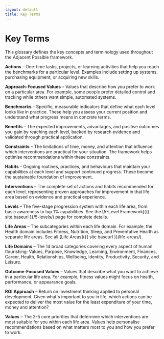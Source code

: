 ```yaml
---
layout: default
title: Key Terms
---
```


# Key Terms

This glossary defines the key concepts and terminology used throughout the Adjacent Possible framework.

**Actions** – One-time tasks, projects, or learning activities that help you reach the benchmarks for a particular level. Examples include setting up systems, purchasing equipment, or acquiring new skills.

**Approach-Focused Values** – Values that describe how you prefer to work on a particular area. For example, some people prefer detailed control and tracking while others want simple, automated systems.

**Benchmarks** – Specific, measurable indicators that define what each level looks like in practice. These help you assess your current position and understand what progress means in concrete terms.

**Benefits** – The expected improvements, advantages, and positive outcomes you gain by reaching each level, backed by research evidence and validated through practical application.

**Constraints** – The limitations of time, money, and attention that influence which interventions are practical for your situation. The framework helps optimise recommendations within these constraints.

**Habits** – Ongoing routines, practices, and behaviours that maintain your capabilities at each level and support continued progress. These become the sustainable foundation of improvement.

**Interventions** – The complete set of actions and habits recommended for each level, representing proven approaches for improvement in that life area based on evidence and practical experience.

**Levels** – The five-stage progression system within each life area, from basic awareness to top 1% capabilities. See the [5-Level Framework]({{ site.baseurl }}/5-levels/) page for complete details.

**Life Areas** – The subcategories within each life domain. For example, the Health domain includes Fitness, Nutrition, Sleep, and Preventative Health as separate life areas. See all [Life Areas]({{ site.baseurl }}/life-areas/).

**Life Domains** – The 14 broad categories covering every aspect of human flourishing: Values, Purpose, Knowledge, Learning, Environment, Finances, Career, Health, Relationships, Wellbeing, Identity, Productivity, Security, and Leisure.

**Outcome-Focused Values** – Values that describe what you want to achieve in a particular life area. For example, fitness values might focus on health, performance, or appearance goals.

**ROI Approach** – Return on investment thinking applied to personal development. Given what's important to you in life, which actions can be expected to deliver the most value for the least expenditure of your time, money and attention?

**Values** – The 3-5 core priorities that determine which interventions are most suitable for you within each life area. Values help personalise recommendations based on what matters most to you and how you prefer to work.
